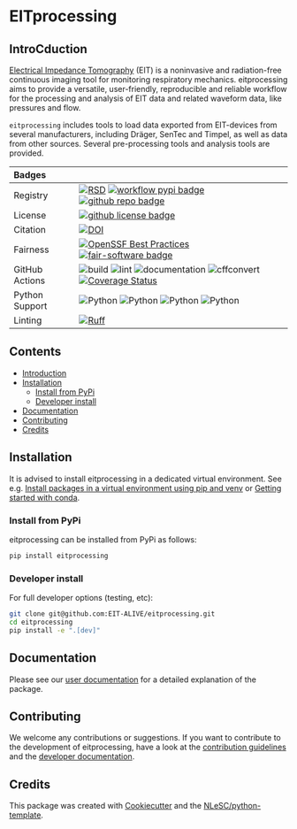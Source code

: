 # EITprocessing <!-- omit in toc -->

## IntroCduction

[Electrical Impedance Tomography](https://en.wikipedia.org/wiki/Electrical_impedance_tomography) (EIT) is a noninvasive
and radiation-free continuous imaging tool for monitoring respiratory mechanics. eitprocessing aims to provide a
versatile, user-friendly, reproducible and reliable workflow for the processing and analysis of EIT data and related
waveform data, like pressures and flow.

`eitprocessing` includes tools to load data exported from EIT-devices from several manufacturers, including Dräger, SenTec
and Timpel, as well as data from other sources. Several pre-processing tools and analysis tools are provided.

<!-- TODO when available, add summarisation and reporting -->
<!-- TODO extend with short list of available tools when applicable -->

| Badges         |                                                                                                                                                                                                                                                                                                                                                                                                                                                                                                                                                                                         |
| :------------- | :-------------------------------------------------------------------------------------------------------------------------------------------------------------------------------------------------------------------------------------------------------------------------------------------------------------------------------------------------------------------------------------------------------------------------------------------------------------------------------------------------------------------------------------------------------------------------------------- |
| Registry       | [![RSD](https://img.shields.io/badge/rsd-eitprocessing-00a3e3.svg)](https://www.research-software.nl/software/eitprocessing) [![workflow pypi badge](https://img.shields.io/pypi/v/eitprocessing.svg?colorB=blue)](https://pypi.python.org/project/eitprocessing/) [![github repo badge](https://img.shields.io/badge/github-repo-000.svg?logo=github&labelColor=gray&color=blue)](git@github.com:EIT-ALIVE/eitprocessing)                                                                                                                                                              |
| License        | [![github license badge](https://img.shields.io/github/license/EIT-ALIVE/eitprocessing)](git@github.com:EIT-ALIVE/eitprocessing)                                                                                                                                                                                                                                                                                                                                                                                                                                                        |
| Citation       | [![DOI](https://zenodo.org/badge/617944717.svg)](https://zenodo.org/badge/latestdoi/617944717)                                                                                                                                                                                                                                                                                                                                                                                                                                                                                          |
| Fairness       | [![OpenSSF Best Practices](https://www.bestpractices.dev/projects/9147/badge)](https://www.bestpractices.dev/projects/9147) [![fair-software badge](https://img.shields.io/badge/fair--software.eu-%E2%97%8F%20%20%E2%97%8F%20%20%E2%97%8F%20%20%E2%97%8F%20%20%E2%97%8B-yellow)](https://fair-software.eu)                                                                                                                                                                                                                                                                             |
| GitHub Actions | ![build](https://github.com/EIT-ALIVE/eitprocessing/actions/workflows/testing.yml/badge.svg) ![lint](https://github.com/EIT-ALIVE/eitprocessing/actions/workflows/lint.yml/badge.svg) ![documentation](https://github.com/EIT-ALIVE/eitprocessing/actions/workflows/test_build_documentation.yml/badge.svg) ![cffconvert](https://github.com/EIT-ALIVE/eitprocessing/actions/workflows/cffconvert.yml/badge.svg) [![Coverage Status](https://coveralls.io/repos/github/EIT-ALIVE/eitprocessing/badge.svg?branch=main)](https://coveralls.io/github/EIT-ALIVE/eitprocessing?branch=main) |
| Python Support | ![Python](https://img.shields.io/badge/python-3.10-blue.svg) ![Python](https://img.shields.io/badge/python-3.11-blue.svg) ![Python](https://img.shields.io/badge/python-3.12-blue.svg) ![Python](https://img.shields.io/badge/python-3.13-blue.svg)                                                                                                                                                                                                                                                                                                                                     |
| Linting        | [![Ruff](https://img.shields.io/endpoint?url=https://raw.githubusercontent.com/astral-sh/ruff/main/assets/badge/v2.json)](https://github.com/astral-sh/ruff)                                                                                                                                                                                                                                                                                                                                                                                                                            |

## Contents <!-- omit in toc -->

- [Introduction](#introduction)
- [Installation](#installation)
  - [Install from PyPi](#install-from-pypi)
  - [Developer install](#developer-install)
- [Documentation](#documentation)
- [Contributing](#contributing)
- [Credits](#credits)

## Installation <!-- --8<-- [start:install] -->

It is advised to install eitprocessing in a dedicated virtual environment. See e.g. [Install packages in a virtual
environment using pip and
venv](https://packaging.python.org/en/latest/guides/installing-using-pip-and-virtual-environments/) or [Getting started
with conda](https://docs.conda.io/projects/conda/en/stable/user-guide/getting-started.html).

### Install from PyPi

eitprocessing can be installed from PyPi as follows:

```bash
pip install eitprocessing
```

### Developer install

For full developer options (testing, etc):

```bash
git clone git@github.com:EIT-ALIVE/eitprocessing.git
cd eitprocessing
pip install -e ".[dev]"
```

<!-- --8<-- [end:install] -->

## Documentation

Please see our [user documentation](https://eit-alive.github.io/eitprocessing/) for a detailed explanation of the package.

## Contributing

We welcome any contributions or suggestions. If you want to contribute to the development of eitprocessing,
have a look at the [contribution guidelines](CONTRIBUTING.md) and the [developer documentation](README.dev.md).

## Credits

This package was created with [Cookiecutter](https://github.com/audreyr/cookiecutter) and the [NLeSC/python-template](https://github.com/NLeSC/python-template).

